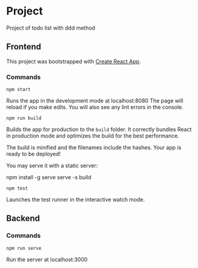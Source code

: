 # Project

Project of todo list with ddd method

## Frontend

This project was bootstrapped with [Create React App](https://github.com/facebook/create-react-app).

### Commands

`npm start`

Runs the app in the development mode at localhost:8080
The page will reload if you make edits.
You will also see any lint errors in the console.

`npm run build`

Builds the app for production to the `build` folder.
It correctly bundles React in production mode and optimizes the build for the best performance.

The build is minified and the filenames include the hashes.
Your app is ready to be deployed!

You may serve it with a static server:

  npm install -g serve
  serve -s build

`npm test`

Launches the test runner in the interactive watch mode.


## Backend

### Commands

`npm run serve`

Run the server at localhost:3000
